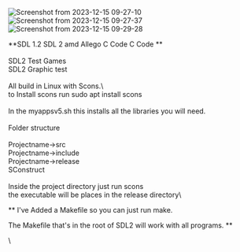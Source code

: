 ![Screenshot from 2023-12-15 09-27-10](https://github.com/rcman/SDL2_random/assets/13282955/f44f0806-6d65-4e5c-b055-1ef84bc05600)
![Screenshot from 2023-12-15 09-27-37](https://github.com/rcman/SDL2_random/assets/13282955/cc34b979-fc78-4173-94d8-c721cecdc5d6)
![Screenshot from 2023-12-15 09-29-28](https://github.com/rcman/SDL2_random/assets/13282955/53b8010a-1cb5-4e80-ab62-fcfd7a23d030)


**SDL 1.2 SDL 2 amd Allego C Code C Code **\
\
SDL2 Test Games\
SDL2 Graphic test\
\
All build in Linux with Scons.\ 
\
to Install scons run sudo apt install scons\
\
In the myappsv5.sh this installs all the libraries you will need.\
\
Folder structure\
\
  Projectname->src\
  Projectname->include\
  Projectname->release\
  SConstruct\
\
  Inside the project directory just run scons\
  the executable will be places in the release directory\

 ** I've Added a Makefile so you can just run make.

  The Makefile that's in the root of SDL2 will work with all programs. **

  
  \
  

  
